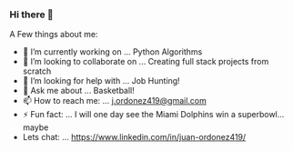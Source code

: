 ### Hi there 👋

A Few things about me:

- 🔭 I’m currently working on ... Python Algorithms
- 👯 I’m looking to collaborate on ... Creating full stack projects from scratch
- 🤔 I’m looking for help with ... Job Hunting!
- 💬 Ask me about ... Basketball!
- 📫 How to reach me: ... j.ordonez419@gmail.com
- ⚡ Fun fact: ... I will one day see the Miami Dolphins win a superbowl... maybe
- Lets chat: ... https://www.linkedin.com/in/juan-ordonez419/

